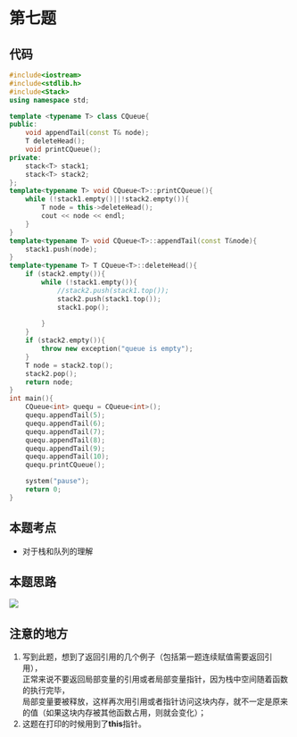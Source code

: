 # 第七题 #
## 代码 ##
```cpp
#include<iostream>
#include<stdlib.h>
#include<Stack>
using namespace std;

template <typename T> class CQueue{
public:
	void appendTail(const T& node);
	T deleteHead();
	void printCQueue();
private:
	stack<T> stack1;
	stack<T> stack2;
};
template<typename T> void CQueue<T>::printCQueue(){
	while (!stack1.empty()||!stack2.empty()){
		T node = this->deleteHead();
		cout << node << endl;
	}
}
template<typename T> void CQueue<T>::appendTail(const T&node){
	stack1.push(node);
}
template<typename T> T CQueue<T>::deleteHead(){
	if (stack2.empty()){
		while (!stack1.empty()){
			//stack2.push(stack1.top());
			stack2.push(stack1.top());
			stack1.pop();
		
		}
	}
	if (stack2.empty()){
		throw new exception("queue is empty");
	}
	T node = stack2.top();
	stack2.pop();
	return node;
}
int main(){
	CQueue<int> quequ = CQueue<int>();
	quequ.appendTail(5);
	quequ.appendTail(6);
	quequ.appendTail(7);
	quequ.appendTail(8);
	quequ.appendTail(9);
	quequ.appendTail(10);
	quequ.printCQueue();

	system("pause");
	return 0;
}
```
## 本题考点 ##
- 对于栈和队列的理解

## 本题思路 ##
![](http://i.imgur.com/HgJf1Dp.png)

## 注意的地方 ##
1. 写到此题，想到了返回引用的几个例子（包括第一题连续赋值需要返回引用），<br>
正常来说不要返回局部变量的引用或者局部变量指针，因为栈中空间随着函数的执行完毕，<br>
局部变量要被释放，这样再次用引用或者指针访问这块内存，就不一定是原来的值（如果这块内存被其他函数占用，则就会变化）；
2. 这题在打印的时候用到了**this**指针。
